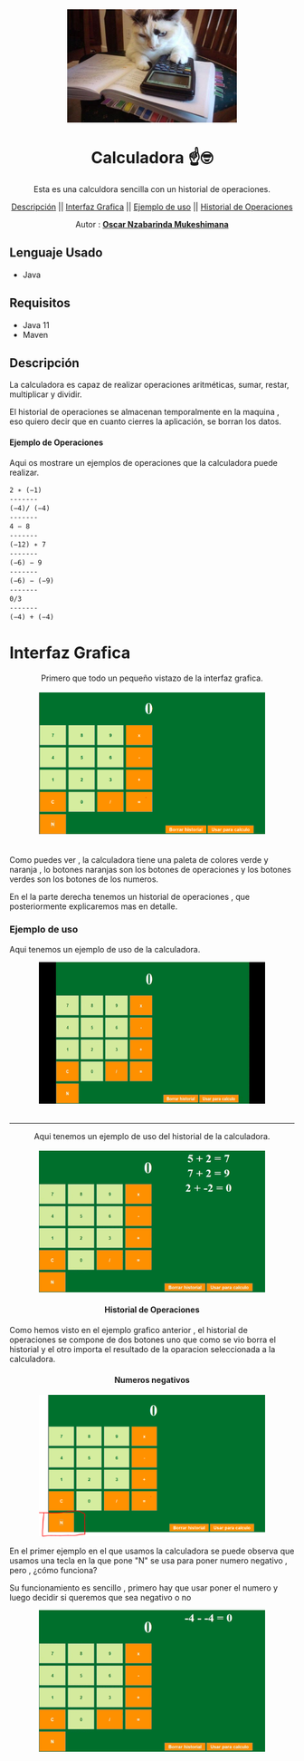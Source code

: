 <center>
<img src="./readme/calculatorCat.jpg" width="300" height="200">

# Calculadora ☝🤓

Esta es una calculdora sencilla con un historial de operaciones.

[Descripción](#Descripción) || [Interfaz Grafica](#Interfaz-Grafica) || [Ejemplo de uso](#Ejemplo-de-uso) || [Historial de Operaciones](#Historial-de-Operaciones)

Autor : **[Oscar Nzabarinda Mukeshimana](https://github.com/MainKataVerde)**

</center>

## Lenguaje Usado

- Java

## Requisitos

- Java 11
- Maven

## Descripción

La calculadora es capaz de realizar operaciones aritméticas, sumar, restar, multiplicar y dividir.

El historial de operaciones se almacenan temporalmente en la maquina , eso quiero decir que en cuanto cierres la aplicación, se borran los datos.

#### Ejemplo de Operaciones

Aqui os mostrare un ejemplos de operaciones que la calculadora puede realizar.

```
2 ∗ (−1)
-------
(−4)/ (−4)
-------
4 − 8
-------
(−12) ∗ 7
-------
(−6) − 9
-------
(−6) − (−9)
-------
0/3
-------
(−4) + (−4)
```

# Interfaz Grafica

<center>
Primero que todo un pequeño vistazo de la interfaz grafica.
<br>
<br>
<div align="center">
  <img  src="https://github.com/MainKataVerde/Calculadora/blob/main/readme/Interfaz.PNG" width="400" height="250">
</div>  
<br>
<br>
</center>
Como puedes ver , la calculadora tiene una paleta de colores verde y naranja , lo botones naranjas son los botones de operaciones y los botones verdes son los botones de los numeros.

En el la parte derecha tenemos un historial de operaciones , que posteriormente explicaremos mas en detalle.

### Ejemplo de uso

Aqui tenemos un ejemplo de uso de la calculadora.

<center>
<img src="./readme/2024-12-30 22-07-31.gif" width="400" height="250">
<br>
<br>
</center>
<hr>
<center>
Aqui tenemos un ejemplo de uso del historial de la calculadora.
<br>
<br>
<img src="./readme/2024-12-30 22-14-52.gif" width="400" height="250">
</center>
<center>

#### Historial de Operaciones

</center>

Como hemos visto en el ejemplo grafico anterior , el historial de operaciones se compone de dos botones uno que como se vio borra el historial y el otro importa el resultado de la oparacion seleccionada a la calculadora.

<center>

#### Numeros negativos

<img src="./readme/Interfaz2.PNG" width="400" height="250">
</center>

En el primer ejemplo en el que usamos la calculadora se puede observa que usamos una tecla en la que pone "N" se usa para poner numero negativo , pero , ¿cómo funciona?

Su funcionamiento es sencillo , primero hay que usar poner el numero y luego decidir si queremos que sea negativo o no

<center>
<img src="./readme/2024-12-30 22-59-14.gif" width="400" height="250">
